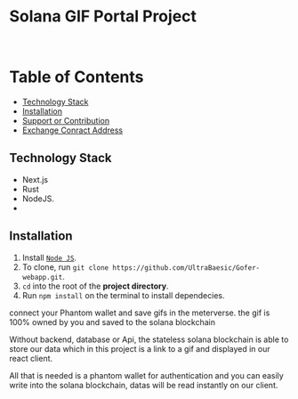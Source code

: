 # Solana GIF Portal Project

<br />

# Table of Contents
- [Technology Stack](#technology-stack)
- [Installation](#installation)
- [Support or Contribution](#Support~Contribution)
- [Exchange Conract Address](https://rinkeby.etherscan.io/address/0x43B12c9d38EB5FF7461f99502Ac28e0B069DDE0d)


## Technology Stack
- Next.js
- Rust
- NodeJS.
- <br />
## Installation
1. Install [`Node JS`](https://nodejs.org/en/).
2. To clone, run `git clone https://github.com/UltraBaesic/Gofer-webapp.git`.
3. `cd` into the root of the **project directory**.
4. Run `npm install` on the terminal to install dependecies.
 
connect your Phantom wallet and save gifs in the meterverse. the gif is 100% owned by you and saved to the solana blockchain 

 Without backend, database or Api, the stateless solana blockchain is able to store our data which in this project is a link to a gif and displayed in our react client.

All that is needed is a phantom wallet for authentication and you can easily write into the solana blockchain, datas will be read instantly on our client.
